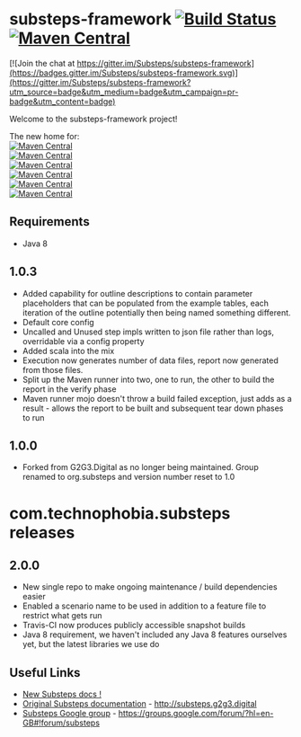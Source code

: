 substeps-framework [![Build Status](https://travis-ci.org/Substeps/substeps-framework.svg)](https://travis-ci.org/Substeps/substeps-framework)&nbsp;[![Maven Central](https://img.shields.io/maven-central/v/org.substeps/substeps-framework/badge.png)](http://search.maven.org/#search%7Cga%7C1%7Cg%3Aorg.substeps)
===================

[![Join the chat at https://gitter.im/Substeps/substeps-framework](https://badges.gitter.im/Substeps/substeps-framework.svg)](https://gitter.im/Substeps/substeps-framework?utm_source=badge&utm_medium=badge&utm_campaign=pr-badge&utm_content=badge)

Welcome to the substeps-framework project!

The new home for:  
[![Maven Central](https://img.shields.io/maven-central/v/org.substeps/substeps-core-api.png?label=substeps-api)](https://maven-badges.herokuapp.com/maven-central/org.substeps/substeps-core-api)  
 [![Maven Central](https://img.shields.io/maven-central/v/org.substeps/substeps-core.png?label=substeps-core)](https://maven-badges.herokuapp.com/maven-central/org.substeps/substeps-core)  
 [![Maven Central](https://img.shields.io/maven-central/v/org.substeps/substeps-maven-plugin.png?label=substeps-maven-plugin)](https://maven-badges.herokuapp.com/maven-central/org.substeps/substeps-maven-plugin)  
 [![Maven Central](https://img.shields.io/maven-central/v/org.substeps/substeps-junit-runner.png?label=substeps-junit-runner)](https://maven-badges.herokuapp.com/maven-central/org.substeps/substeps-junit-runner)  
 [![Maven Central](https://img.shields.io/maven-central/v/org.substeps/substeps-ant-runner.png?label=substeps-ant-runner)](https://maven-badges.herokuapp.com/maven-central/org.substeps/substeps-ant-runner)  
 [![Maven Central](https://img.shields.io/maven-central/v/org.substeps/substeps-glossary-builder.png?label=substeps-glossary)](https://maven-badges.herokuapp.com/maven-central/org.substeps/substeps-glossary-builder)

Requirements
------------
 * Java 8


1.0.3
-----
* Added capability for outline descriptions to contain parameter placeholders that can be populated from the example tables, each iteration of the outline potentially then being named something different.
* Default core config
* Uncalled and Unused step impls written to json file rather than logs, overridable via a config property
* Added scala into the mix
* Execution now generates number of data files, report now generated from those files.
* Split up the Maven runner into two, one to run, the other to build the report in the verify phase
* Maven runner mojo doesn't throw a build failed exception, just adds as a result - allows the report to be built and subsequent tear down phases to run


1.0.0
-----
* Forked from G2G3.Digital as no longer being maintained.  Group renamed to org.substeps and version number reset to 1.0



com.technophobia.substeps releases
==================================

2.0.0
-----
 * New single repo to make ongoing maintenance / build dependencies easier
 * Enabled a scenario name to be used in addition to a feature file to restrict what gets run
 * Travis-CI now produces publicly accessible snapshot builds
 * Java 8 requirement, we haven't included any Java 8 features ourselves yet, but the latest libraries we use do

Useful Links
------------
 * [New Substeps docs !](http://substeps.github.io/)
 * [Original Substeps documentation](http://substeps.g2g3.digital) - http://substeps.g2g3.digital
 * [Substeps Google group](https://groups.google.com/forum/?hl=en-GB#!forum/substeps) - https://groups.google.com/forum/?hl=en-GB#!forum/substeps
 
